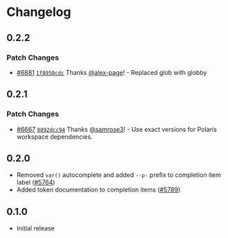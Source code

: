 # Changelog

## 0.2.2

### Patch Changes

- [#6881](https://github.com/Shopify/polaris/pull/6881) [`1f8950cdc`](https://github.com/Shopify/polaris/commit/1f8950cdceb391a2ac899cad8648c1e16aa512ee) Thanks [@alex-page](https://github.com/alex-page)! - Replaced glob with globby

## 0.2.1

### Patch Changes

- [#6667](https://github.com/Shopify/polaris/pull/6667) [`8892dcc94`](https://github.com/Shopify/polaris/commit/8892dcc94b38968449863a7ad1bee4b56a9bd9bf) Thanks [@samrose3](https://github.com/samrose3)! - Use exact versions for Polaris workspace dependencies.

## 0.2.0

- Removed `var()` autocomplete and added `--p-` prefix to completion item label ([#5764](https://github.com/Shopify/polaris/pull/5764))
- Added token documentation to completion items ([#5789](https://github.com/Shopify/polaris/pull/5789))

## 0.1.0

- Initial release

